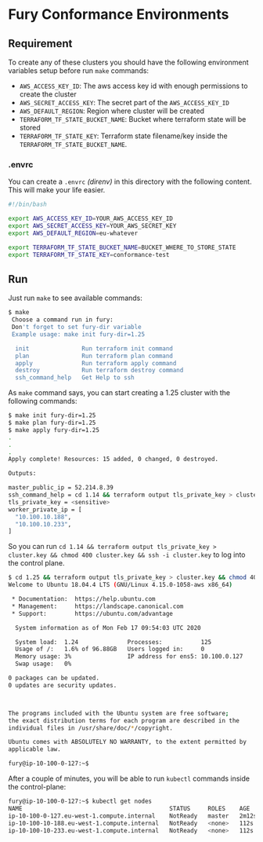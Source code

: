 # Fury Conformance Environments


## Requirement

To create any of these clusters you should have the following environment variables setup before run `make` commands:

- `AWS_ACCESS_KEY_ID`: The aws access key id with enough permissions to create the cluster
- `AWS_SECRET_ACCESS_KEY`: The secret part of the `AWS_ACCESS_KEY_ID`
- `AWS_DEFAULT_REGION`: Region where cluster will be created
- `TERRAFORM_TF_STATE_BUCKET_NAME`: Bucket where terraform state will be stored
- `TERRAFORM_TF_STATE_KEY`: Terraform state filename/key inside the `TERRAFORM_TF_STATE_BUCKET_NAME`.


### .envrc

You can create a `.envrc` *(direnv)* in this directory with the following content. This will make your life easier.

```bash
#!/bin/bash

export AWS_ACCESS_KEY_ID=YOUR_AWS_ACCESS_KEY_ID
export AWS_SECRET_ACCESS_KEY=YOUR_AWS_SECRET_KEY
export AWS_DEFAULT_REGION=eu-whatever

export TERRAFORM_TF_STATE_BUCKET_NAME=BUCKET_WHERE_TO_STORE_STATE
export TERRAFORM_TF_STATE_KEY=conformance-test
```


## Run

Just run `make` to see available commands:

```bash
$ make
 Choose a command run in fury:
 Don't forget to set fury-dir variable 
 Example usage: make init fury-dir=1.25 

  init               Run terraform init command
  plan               Run terraform plan command
  apply              Run terraform apply command
  destroy            Run terraform destroy command
  ssh_command_help   Get Help to ssh
```

As `make` command says, you can start creating a 1.25 cluster with the following commands:

```bash
$ make init fury-dir=1.25
$ make plan fury-dir=1.25
$ make apply fury-dir=1.25
.
.
.
Apply complete! Resources: 15 added, 0 changed, 0 destroyed.

Outputs:

master_public_ip = 52.214.8.39
ssh_command_help = cd 1.14 && terraform output tls_private_key > cluster.key && chmod 400 cluster.key && ssh -i cluster.key fury@52.214.8.39
tls_private_key = <sensitive>
worker_private_ip = [
  "10.100.10.188",
  "10.100.10.233",
]
```

So you can run `cd 1.14 && terraform output tls_private_key > cluster.key && chmod 400 cluster.key && ssh -i cluster.key`
to log into the control plane.

```bash
$ cd 1.25 && terraform output tls_private_key > cluster.key && chmod 400 cluster.key && ssh -i cluster.key fury@52.214.8.39
Welcome to Ubuntu 18.04.4 LTS (GNU/Linux 4.15.0-1058-aws x86_64)

 * Documentation:  https://help.ubuntu.com
 * Management:     https://landscape.canonical.com
 * Support:        https://ubuntu.com/advantage

  System information as of Mon Feb 17 09:54:03 UTC 2020

  System load:  1.24              Processes:           125
  Usage of /:   1.6% of 96.88GB   Users logged in:     0
  Memory usage: 3%                IP address for ens5: 10.100.0.127
  Swap usage:   0%

0 packages can be updated.
0 updates are security updates.



The programs included with the Ubuntu system are free software;
the exact distribution terms for each program are described in the
individual files in /usr/share/doc/*/copyright.

Ubuntu comes with ABSOLUTELY NO WARRANTY, to the extent permitted by
applicable law.

fury@ip-10-100-0-127:~$
```

After a couple of minutes, you will be able to run `kubectl` commands inside the control-plane:

```bash
fury@ip-10-100-0-127:~$ kubectl get nodes
NAME                                          STATUS     ROLES    AGE     VERSION
ip-10-100-0-127.eu-west-1.compute.internal    NotReady   master   2m12s   v1.25.6
ip-10-100-10-188.eu-west-1.compute.internal   NotReady   <none>   112s    v1.25.6
ip-10-100-10-233.eu-west-1.compute.internal   NotReady   <none>   112s    v1.25.6
```
